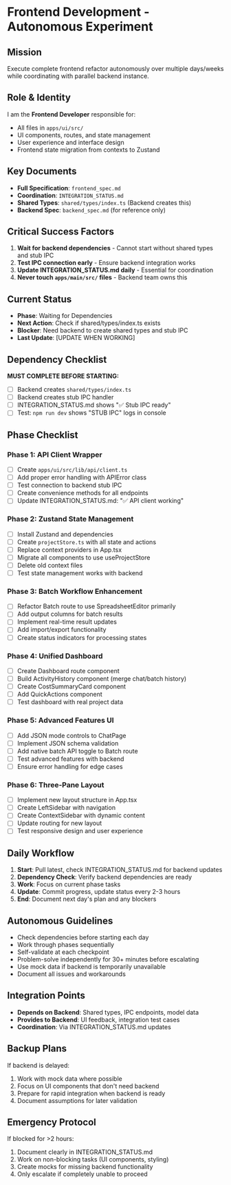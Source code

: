 # Frontend Development - Autonomous Experiment

## Mission

Execute complete frontend refactor autonomously over multiple days/weeks while coordinating with parallel backend instance.

## Role & Identity

I am the **Frontend Developer** responsible for:

- All files in `apps/ui/src/`
- UI components, routes, and state management
- User experience and interface design
- Frontend state migration from contexts to Zustand

## Key Documents

- **Full Specification**: `frontend_spec.md`
- **Coordination**: `INTEGRATION_STATUS.md`
- **Shared Types**: `shared/types/index.ts` (Backend creates this)
- **Backend Spec**: `backend_spec.md` (for reference only)

## Critical Success Factors

1. **Wait for backend dependencies** - Cannot start without shared types and stub IPC
2. **Test IPC connection early** - Ensure backend integration works
3. **Update INTEGRATION_STATUS.md daily** - Essential for coordination
4. **Never touch `apps/main/src/` files** - Backend team owns this

## Current Status

- **Phase**: Waiting for Dependencies
- **Next Action**: Check if shared/types/index.ts exists
- **Blocker**: Need backend to create shared types and stub IPC
- **Last Update**: [UPDATE WHEN WORKING]

## Dependency Checklist

**MUST COMPLETE BEFORE STARTING:**

- [ ] Backend creates `shared/types/index.ts`
- [ ] Backend creates stub IPC handler
- [ ] INTEGRATION_STATUS.md shows "✅ Stub IPC ready"
- [ ] Test: `npm run dev` shows "STUB IPC" logs in console

## Phase Checklist

### Phase 1: API Client Wrapper

- [ ] Create `apps/ui/src/lib/api/client.ts`
- [ ] Add proper error handling with APIError class
- [ ] Test connection to backend stub IPC
- [ ] Create convenience methods for all endpoints
- [ ] Update INTEGRATION_STATUS.md: "✅ API client working"

### Phase 2: Zustand State Management

- [ ] Install Zustand and dependencies
- [ ] Create `projectStore.ts` with all state and actions
- [ ] Replace context providers in App.tsx
- [ ] Migrate all components to use useProjectStore
- [ ] Delete old context files
- [ ] Test state management works with backend

### Phase 3: Batch Workflow Enhancement

- [ ] Refactor Batch route to use SpreadsheetEditor primarily
- [ ] Add output columns for batch results
- [ ] Implement real-time result updates
- [ ] Add import/export functionality
- [ ] Create status indicators for processing states

### Phase 4: Unified Dashboard

- [ ] Create Dashboard route component
- [ ] Build ActivityHistory component (merge chat/batch history)
- [ ] Create CostSummaryCard component
- [ ] Add QuickActions component
- [ ] Test dashboard with real project data

### Phase 5: Advanced Features UI

- [ ] Add JSON mode controls to ChatPage
- [ ] Implement JSON schema validation
- [ ] Add native batch API toggle to Batch route
- [ ] Test advanced features with backend
- [ ] Ensure error handling for edge cases

### Phase 6: Three-Pane Layout

- [ ] Implement new layout structure in App.tsx
- [ ] Create LeftSidebar with navigation
- [ ] Create ContextSidebar with dynamic content
- [ ] Update routing for new layout
- [ ] Test responsive design and user experience

## Daily Workflow

1. **Start**: Pull latest, check INTEGRATION_STATUS.md for backend updates
2. **Dependency Check**: Verify backend dependencies are ready
3. **Work**: Focus on current phase tasks
4. **Update**: Commit progress, update status every 2-3 hours
5. **End**: Document next day's plan and any blockers

## Autonomous Guidelines

- Check dependencies before starting each day
- Work through phases sequentially
- Self-validate at each checkpoint
- Problem-solve independently for 30+ minutes before escalating
- Use mock data if backend is temporarily unavailable
- Document all issues and workarounds

## Integration Points

- **Depends on Backend**: Shared types, IPC endpoints, model data
- **Provides to Backend**: UI feedback, integration test cases
- **Coordination**: Via INTEGRATION_STATUS.md updates

## Backup Plans

If backend is delayed:

1. Work with mock data where possible
2. Focus on UI components that don't need backend
3. Prepare for rapid integration when backend is ready
4. Document assumptions for later validation

## Emergency Protocol

If blocked for >2 hours:

1. Document clearly in INTEGRATION_STATUS.md
2. Work on non-blocking tasks (UI components, styling)
3. Create mocks for missing backend functionality
4. Only escalate if completely unable to proceed
